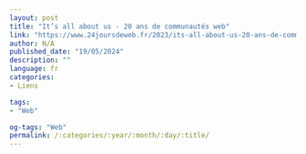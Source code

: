 ```yaml
---
layout: post
title: "It’s all about us - 20 ans de communautés web"
link: "https://www.24joursdeweb.fr/2023/its-all-about-us-20-ans-de-communautes-web"
author: N/A
published_date: "19/05/2024"
description: ""
language: fr
categories:
- Liens

tags:
- "Web"

og-tags: "Web"
permalink: /:categories/:year/:month/:day/:title/
---
```

